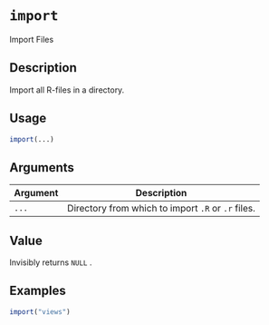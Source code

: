 # `import`

Import Files


## Description

Import all R-files in a directory.


## Usage

```r
import(...)
```


## Arguments

Argument      |Description
------------- |----------------
`...`     |     Directory from which to import `.R` or `.r` files.


## Value

Invisibly returns `NULL` .


## Examples

```r
import("views")
```


